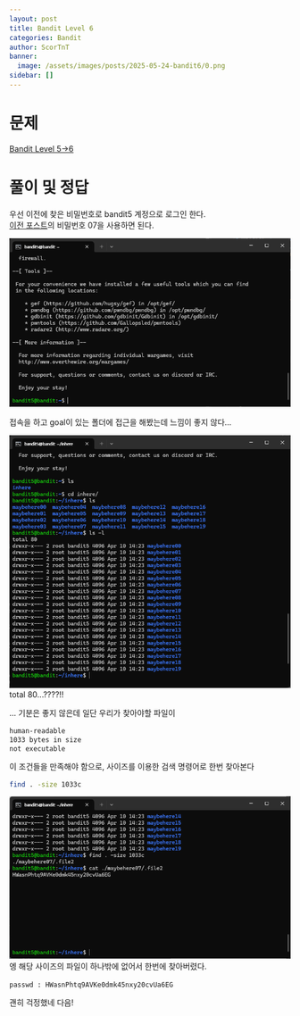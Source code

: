 ```yaml
---
layout: post
title: Bandit Level 6
categories: Bandit
author: ScorTnT
banner:
  image: /assets/images/posts/2025-05-24-bandit6/0.png
sidebar: []
---
```


# 문제

[Bandit Level 5->6](https://overthewire.org/wargames/bandit/bandit6.html)

# 풀이 및 정답

우선 이전에 찾은 비밀번호로 bandit5 계정으로 로그인 한다.  
<a href="/bandit/2025/05/23/Bandit-5.html">이전 포스트</a>의 비밀번호 07을 사용하면 된다.  

![](/assets/images/posts/2025-05-24-bandit6/0.png)

접속을 하고 goal이 있는 폴더에 접근을 해봤는데 느낌이 좋지 않다...  

![](/assets/images/posts/2025-05-24-bandit6/1.png)
total 80...????!!  

... 기분은 좋지 않은데 일단 우리가 찾아야할 파일이  
```
human-readable
1033 bytes in size
not executable
```
이 조건들을 만족해야 함으로, 사이즈를 이용한 검색 명령어로 한번 찾아본다
```bash
find . -size 1033c
```

![](/assets/images/posts/2025-05-24-bandit6/2.png)
엥 해당 사이즈의 파일이 하나밖에 없어서 한번에 찾아버렸다.
  
`passwd : HWasnPhtq9AVKe0dmk45nxy20cvUa6EG`  
  
괜히 걱정했네 다음!